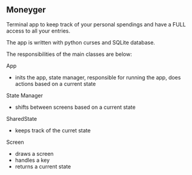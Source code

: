 ## Moneyger
Terminal app to keep track of your personal spendings and have a FULL access 
to all your entries. 

The app is written with python curses and SQLite database. 

The responsibilities of the main classes are below:

App
- inits the app, state manager, responsible for running the app, does actions based on a current state

State Manager
- shifts between screens based on a current state

SharedState 
- keeps track of the curret state

Screen
- draws a screen
- handles a key
- returns a current state